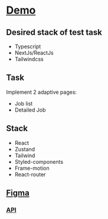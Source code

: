 # [Demo](https://yegorkochetkov.github.io/joblist-allab-task/)

## Desired stack of test task

- Typescript
- NextJs/ReactJs
- Tailwindcss

## Task

Implement 2 adaptive pages:

- Job list
- Detailed Job

## Stack

- React
- Zustand
- Tailwind
- Styled-components
- Frame-motion
- React-router

## [Figma](https://www.figma.com/file/RH8vWb5CQ9NLm7iRgU4AeT/Test-Task-FE-ALLab?node-id=1%3A480)

### [API](https://api.json-generator.com/templates/ZM1r0eic3XEy/data)
